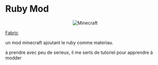 # Ruby Mod
<p align="center">
<img src="https://img.shields.io/badge/MC-1.21.10-brightgreen.svg" alt="Minecraft"/></a>
</p>

[Fabric](https://github.com/fabricmc)

un mod minecraft ajoutant le ruby comme materiau.

à prendre avec peu de serieux, il me serts de tutoriel pour apprendre à modder 

